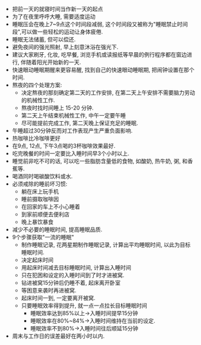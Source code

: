 * 把前一天的就寝时间当作新一天的起点
* 为了在夜里呼呼大睡, 需要适度运动
* 睡眠压会在晚上7~9点这个时间段减弱, 这个时间段又被称为"睡眠禁止时间段",可以做一些轻松的运动让身体疲倦.
* 睡眠无法储蓄, 但可以偿还.
* 避免夜间的强光照射, 早上刻意沐浴在强光下.
* 建议大家刷牙, 化妆, 吃早餐, 浏览手机或读报纸等早晨的例行程序都在窗边进行, 伴随着阳光开始新的一天.
* 快速眼动睡眠期醒来更容易醒, 找到自己的快速眼动睡眠期, 把闹钟设置在那个时间.
* 熬夜的四个处理方案:
    - 决定熬夜的那刻确定第二天的工作安排, 在第二天上午安排不需要脑力劳动的机械性工作.
    - 熬夜时找时间睡上 15-20 分钟.
    - 第二天上午结束机械性工作, 中午一定要午睡
    - 尽可能提前完成工作, 第二天晚上保证充足的睡眠.
* 午睡超过30分钟反而对工作表现产生严重负面影响.
* 热咖啡比冷咖啡更好
* 在9点, 12点, 下午3点喝的3杯咖啡效果最好.
* 吃完晚餐的时间一定要比入睡时间早3个小时以上.
* 睡觉前非吃不可的话, 可以吃一些脂肪含量低的食物, 如酸奶, 热牛奶, 粥, 和香蕉等.
* 喝酒同时喝碳酸饮料或水.
* 必须戒除的睡前坏习惯:
    - 躺在床上玩手机
    - 睡前摄取咖啡因
    - 在回家的车上不小心睡着
    - 到家前顺便去便利店
    - 晚上暴饮暴食
* 减少不必要的睡眠时间, 提高睡眠品质.
* 9个步骤获取"一流的睡眠"
    - 制作睡眠记录, 花两星期制作睡眠记录, 计算出平均睡眠时间, 以此为目标睡眠时间.
    - 决定起床时间
    - 用起床时间减去目标睡眠时间, 计算出入睡时间
    - 只在犯困和设定的入睡时间到了时才进被窝.
    - 钻进被窝15分钟后仍睡不着, 起床离开卧室
    - 等困意来袭时再进被窝.
    - 起床时间一到, 一定要离开被窝.
    - 只要睡眠效率得到提升, 就一点一点拉长目标睡眠时间
        - 睡眠效率达到85%以上->入睡时间提早15分钟
        - 睡眠效率在80%~84%->入睡时间维持在当前的设定.
        - 睡眠效率不到80%->入睡时间往后顺延15分钟
* 周末与工作日的误差最好在两小时以内.
